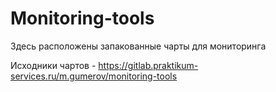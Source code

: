 # Monitoring-tools

Здесь расположены запакованные чарты для мониторинга

Исходники чартов - https://gitlab.praktikum-services.ru/m.gumerov/monitoring-tools